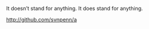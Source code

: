 It doesn’t stand for anything. It does stand for anything.

http://github.com/svnpenn/a

<rp>shuffler-oq1a600157</rp>
